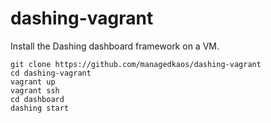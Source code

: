 # dashing-vagrant
Install the Dashing dashboard framework on a VM.

```
git clone https://github.com/managedkaos/dashing-vagrant
cd dashing-vagrant
vagrant up
vagrant ssh
cd dashboard
dashing start
```

